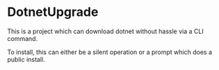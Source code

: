# DotnetUpgrade

This is a project which can download dotnet without hassle via a CLI command.

To install, this can either be a silent operation or a prompt which does a public install.


